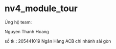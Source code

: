 # nv4_module_tour


Ủng hộ team: 

Nguyen Thanh Hoang

số tk : 205441019
Ngân Hàng ACB chi nhánh sài gòn